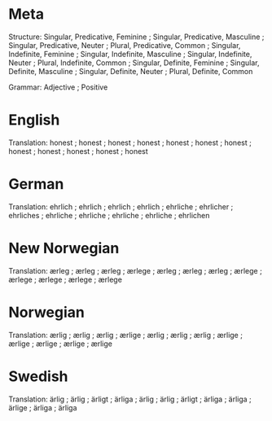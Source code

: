 Meta
====

Structure: Singular, Predicative, Feminine ; Singular, Predicative, Masculine ; Singular, Predicative, Neuter ; Plural, Predicative, Common ;
           Singular, Indefinite, Feminine  ; Singular, Indefinite, Masculine  ; Singular, Indefinite, Neuter  ; Plural, Indefinite, Common  ;
           Singular, Definite, Feminine    ; Singular, Definite, Masculine    ; Singular, Definite, Neuter    ; Plural, Definite, Common

Grammar:   Adjective ; Positive



English
=======

Translation: honest ; honest ; honest ; honest ;
             honest ; honest ; honest ; honest ;
             honest ; honest ; honest ; honest



German
======

Translation: ehrlich  ; ehrlich   ; ehrlich   ; ehrlich   ;
             ehrliche ; ehrlicher ; ehrliches ; ehrliche  ;
             ehrliche ; ehrliche  ; ehrliche  ; ehrlichen



New Norwegian
=============

Translation: ærleg  ; ærleg  ; ærleg  ; ærlege ;
             ærleg  ; ærleg  ; ærleg  ; ærlege ;
             ærlege ; ærlege ; ærlege ; ærlege



Norwegian
=========

Translation: ærlig  ; ærlig  ; ærlig  ; ærlige ;
             ærlig  ; ærlig  ; ærlig  ; ærlige ;
             ærlige ; ærlige ; ærlige ; ærlige



Swedish
=======

Translation: ärlig  ; ärlig  ; ärligt ; ärliga ;
             ärlig  ; ärlig  ; ärligt ; ärliga ;
             ärliga ; ärlige ; ärliga ; ärliga
